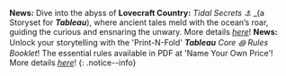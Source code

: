 **News:** Dive into the abyss of **Lovecraft Country:** _Tidal Secrets ⚓️_ _(a Storyset for _**Tableau**_), where ancient tales meld with the ocean’s roar, guiding the curious and ensnaring the unwary. More details _[here](/games/Tableau/TidalSecrets)_!
**News:** Unlock your storytelling with the 'Print-N-Fold' _**Tableau**_ _Core ꩜ Rules Booklet_! The essential rules available in PDF at 'Name Your Own Price'! More details _[here](/games/Tableau/TableauCore)_!
{: .notice--info}

